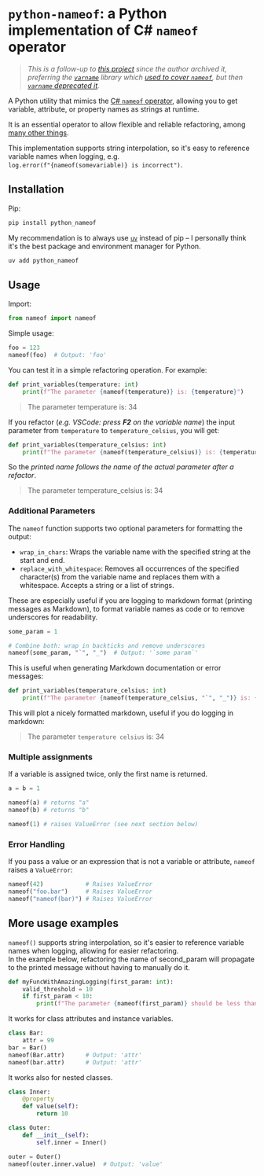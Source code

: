 # `python-nameof`: a Python implementation of C# `nameof` operator

> _This is a follow-up to [this project](https://github.com/alexmojaki/nameof) since the author archived it, preferring the [`varname`](https://github.com/pwwang/python-varname) library which [used to cover `nameof`](https://github.com/pwwang/python-varname/issues/117), but then [`varname` deprecated it](https://github.com/pwwang/python-varname/commit/1a342b3dc54f0363deb26a80dcdf608341a9594c#diff-dc2f15ddf68ad966f2e3d02f7f4e307cf691fed747df8087c10c3861e2bbc031)._

A Python utility that mimics the [C# `nameof` operator](https://learn.microsoft.com/en-us/dotnet/csharp/language-reference/operators/nameof?redirectedfrom=MSDN), allowing you to get variable, attribute, or property names as strings at runtime.

It is an essential operator to allow flexible and reliable refactoring, among [many other things](https://stackoverflow.com/q/31695900/3873799).

This implementation supports string interpolation, so it's easy to reference variable names when logging, e.g.  
`log.error(f"{nameof(somevariable)} is incorrect")`.

## Installation

Pip:

```bash
pip install python_nameof
```

My recommendation is to always use [`uv`](https://docs.astral.sh/uv/) instead of pip – I personally think it's the best package and environment manager for Python.

```bash
uv add python_nameof
```

## Usage

Import:
```python
from nameof import nameof
```

Simple usage:

```python
foo = 123
nameof(foo)  # Output: 'foo'
```

You can test it in a simple refactoring operation. For example:

```python
def print_variables(temperature: int)
    print(f"The parameter {nameof(temperature)} is: {temperature}")
```

> The parameter temperature is: 34

If you refactor (_e.g. VSCode: press **F2** on the variable name_) the input parameter from `temperature` to `temperature_celsius`, you will get:
```python
def print_variables(temperature_celsius: int)
    print(f"The parameter {nameof(temperature_celsius)} is: {temperature_celsius}")
```

So the _printed name follows the name of the actual parameter after a refactor_.

> The parameter temperature_celsius is: 34



### Additional Parameters

The `nameof` function supports two optional parameters for formatting the output:

- `wrap_in_chars`: Wraps the variable name with the specified string at the start and end.
- `replace_with_whitespace`: Removes all occurrences of the specified character(s) from the variable name and replaces them with a whitespace. Accepts a string or a list of strings.

These are especially useful if you are logging to markdown format (printing messages as Markdown), to format variable names as code or to remove underscores for readability.


```python
some_param = 1

# Combine both: wrap in backticks and remove underscores
nameof(some_param, "`", "_")  # Output: '`some param`'

```

This is useful when generating Markdown documentation or error messages:

```python
def print_variables(temperature_celsius: int)
    print(f"The parameter {nameof(temperature_celsius, "`", "_")} is: {temperature_celsius}")
```

This will plot a nicely formatted markdown, useful if you do logging in markdown:
> The parameter `temperature celsius` is: 34


### Multiple assignments

If a variable is assigned twice, only the first name is returned.

```python
a = b = 1

nameof(a) # returns "a"
nameof(b) # returns "b"

nameof(1) # raises ValueError (see next section below)
```

### Error Handling

If you pass a value or an expression that is not a variable or attribute, `nameof` raises a `ValueError`:

```python
nameof(42)            # Raises ValueError
nameof("foo.bar")     # Raises ValueError
nameof("nameof(bar)") # Raises ValueError
```


## More usage examples

`nameof()` supports string interpolation, so it's easier to reference variable names when logging,
allowing for easier refactoring.  
In the example below, refactoring the name of second_param will propagate to the printed message without having to manually do it.

```python
def myFuncWithAmazingLogging(first_param: int):
    valid_threshold = 10
    if first_param < 10:
        print(f"The parameter {nameof(first_param)} should be less than {valid_threshold}")
```

It works for class attributes and instance variables.

```python
class Bar:
    attr = 99
bar = Bar()
nameof(Bar.attr)      # Output: 'attr'
nameof(bar.attr)      # Output: 'attr'
```

It works also for nested classes.

```python
class Inner:
    @property
    def value(self):
        return 10

class Outer:
    def __init__(self):
        self.inner = Inner()

outer = Outer()
nameof(outer.inner.value)  # Output: 'value'
```


